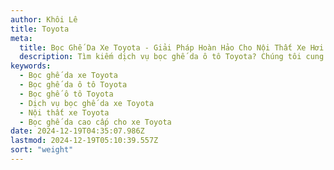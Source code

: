 ```yaml
---
author: Khôi Lê
title: Toyota
meta:
  title: Bọc Ghế Da Xe Toyota - Giải Pháp Hoàn Hảo Cho Nội Thất Xe Hơi
  description: Tìm kiếm dịch vụ bọc ghế da ô tô Toyota? Chúng tôi cung cấp giải pháp bọc ghế da xe Toyota chất lượng cao, bền đẹp và thời trang, giúp nâng tầm đẳng cấp nội thất xe hơi của bạn.
keywords:
  - Bọc ghế da xe Toyota
  - Bọc ghế da ô tô Toyota
  - Bọc ghế ô tô Toyota
  - Dịch vụ bọc ghế da xe Toyota
  - Nội thất xe Toyota
  - Bọc ghế da cao cấp cho xe Toyota
date: 2024-12-19T04:35:07.986Z
lastmod: 2024-12-19T05:10:39.557Z
sort: "weight"
---
```

